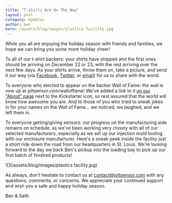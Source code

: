 ```yaml
---
title: "T-shirts Are On The Way"
layout: post
category: Updates
author: ben
hero: /assets/blog/images/plastics facility.jpg
---
```


While you all are enjoying the holiday season with friends and families, we hope we can bring you some more holiday cheer!

To all of our t-shirt backers: your shirts have shipped and the first ones should be arriving on December 22 or 23, with the rest arriving over the next few days. As your shirts arrive, throw them on, take a picture, and send it our way (via [Facebook](http://facebook.com/joltsensor), [Twitter](http://twitter.com/joltsensor), or [email](mailto:contact@joltsensor.com)) for us to share with the world.

To everyone who elected to appear on the backer Wall of Fame: the wall is now up at joltsensor.com/walloffame! We've added a link to it [on our "About" page](/about) next to the Kickstarter icon, so rest assured that the world will know how awesome you are. And to those of you who tried to sneak jokes in for your names on the Wall of Fame... we noticed, we laughed, and we left them in.

To everyone getting/giving sensors: our progress on the manufacturing side remains on schedule, as we've been working very closely with all of our selected manufacturers, especially as we set up our injection mold tooling with our enclosure manufacturer. Here's a sneak peek inside the facility just a short ride down the road from our headquarters in St. Louis. We're looking forward to the day we back Ben's pickup into the loading bay to pick up our first batch of finished products!

![](/assets/blog/images/plastics facility.jpg)

As always, don't hesitate to contact us at [contact@joltsensor.com](mailto:contact@joltsensor.com) with any questions, comments, or concerns. We appreciate your continued support and wish you a safe and happy holiday season.

Ben & Seth